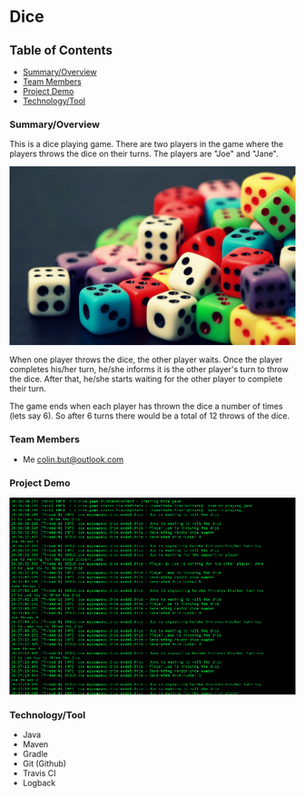 # Dice

## Table of Contents

* [Summary/Overview](#summary-overview)
* [Team Members](#team-members)
* [Project Demo](#project-demo)
* [Technology/Tool](#tech-tool)


### <a name="summary-overview"></a>Summary/Overview

This is a dice playing game. There are two players in the game where the players throws the dice on their turns.
The players are "Joe" and "Jane".

![Image of Dice](src/main/resources/etc/dice2.jpg)


When one player throws the dice, the other player waits. Once the player completes his/her turn, he/she informs it is
the other player's turn to throw the dice. After that, he/she starts waiting for the other player to complete their turn.

The game ends when each player has thrown the dice a number of times (lets say 6). So after 6 turns there would be 
a total of 12 throws of the dice.

### <a name="team-members"></a>Team Members
* Me <colin.but@outlook.com>

### <a name="project-demo"></a>Project Demo
![Image of a Demo](src/main/resources/etc/demo-screenshot.png)

### <a name="tech-tool"></a>Technology/Tool
* Java
* Maven
* Gradle
* Git (Github)
* Travis CI
* Logback
